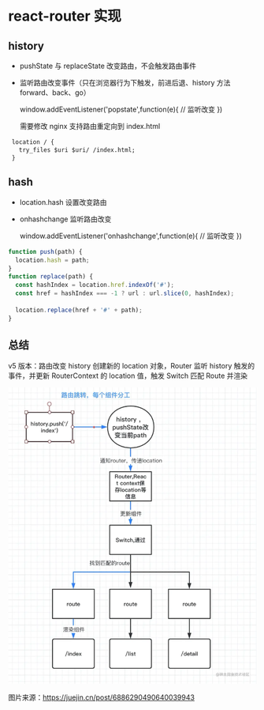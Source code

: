 # react-router 实现

## history

- pushState 与 replaceState 改变路由，不会触发路由事件
- 监听路由改变事件（只在浏览器行为下触发，前进后退、history 方法 forward、back、go）

  window.addEventListener('popstate',function(e){ // 监听改变 })

  需要修改 nginx 支持路由重定向到 index.html

```nginx
 location / {
   try_files $uri $uri/ /index.html;
 }
```

## hash

- location.hash 设置改变路由
- onhashchange 监听路由改变

  window.addEventListener('onhashchange',function(e){ // 监听改变 })

```js
function push(path) {
  location.hash = path;
}
function replace(path) {
  const hashIndex = location.href.indexOf('#');
  const href = hashIndex === -1 ? url : url.slice(0, hashIndex);

  location.replace(href + '#' + path);
}
```

## 总结

v5 版本：路由改变 history 创建新的 location 对象，Router 监听 history 触发的事件，并更新 RouterContext 的 location 值，触发 Switch 匹配 Route 并渲染

![](../assets/9.webp)

图片来源：<https://juejin.cn/post/6886290490640039943>
